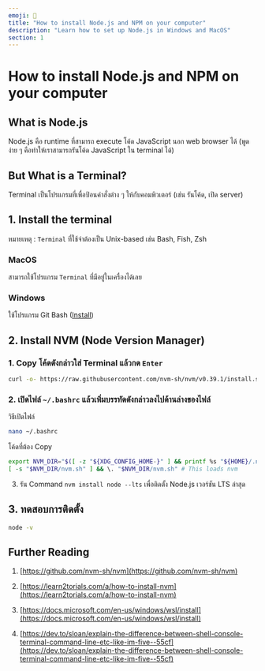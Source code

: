 ```yaml
---
emoji: 🚀
title: "How to install Node.js and NPM on your computer"
description: "Learn how to set up Node.js in Windows and MacOS"
section: 1
---
```


# How to install Node.js and NPM on your computer

## What is Node.js

Node.js คือ runtime ที่สามารถ execute โค้ด JavaScript นอก web browser ได้ (พูดง่าย ๆ คือทำให้เราสามารถรันโค้ด JavaScript ใน terminal ได้)

## But What is a Terminal?

Terminal เป็นโปรแกรมที่เพื่อป้อนคำสั่งต่าง ๆ ให้กับคอมพิวเตอร์ (เช่น รันโค้ด, เปิด server)

## 1. Install the terminal

หมายเหตุ : `Terminal` ที่ใช้จำต้องเป็น Unix-based เช่น Bash, Fish, Zsh

### MacOS

สามารถใช้โปรแกรม `Terminal` ที่มีอยู่ในเครื่องได้เลย

### Windows

ใช้โปรแกรม Git Bash ([Install](https://git-scm.com/download/win))

## 2. Install NVM (Node Version Manager)

### 1. Copy โค้ดดังกล่าวใส่ Terminal แล้วกด `Enter`

```bash
curl -o- https://raw.githubusercontent.com/nvm-sh/nvm/v0.39.1/install.sh | bash
```

### 2. เปิดไฟล์ `~/.bashrc` แล้วเพิ่มบรรทัดดังกล่าวลงไปด้านล่างของไฟล์

วิธีเปิดไฟล์

```bash
nano ~/.bashrc
```

โค้ดที่ต้อง Copy

```bash
export NVM_DIR="$([ -z "${XDG_CONFIG_HOME-}" ] && printf %s "${HOME}/.nvm" || printf %s "${XDG_CONFIG_HOME}/nvm")"
[ -s "$NVM_DIR/nvm.sh" ] && \. "$NVM_DIR/nvm.sh" # This loads nvm
```

3. รัน Command `nvm install node --lts` เพื่อติดตั้ง Node.js เวอร์ชัน LTS ล่าสุด

## 3. ทดสอบการติดตั้ง

```bash
node -v
```

## Further Reading

1. [https://github.com/nvm-sh/nvm](https://github.com/nvm-sh/nvm)

2. [https://learn2torials.com/a/how-to-install-nvm](https://learn2torials.com/a/how-to-install-nvm)

3. [https://docs.microsoft.com/en-us/windows/wsl/install](https://docs.microsoft.com/en-us/windows/wsl/install)

4. [https://dev.to/sloan/explain-the-difference-between-shell-console-terminal-command-line-etc-like-im-five--55cf](https://dev.to/sloan/explain-the-difference-between-shell-console-terminal-command-line-etc-like-im-five--55cf)
